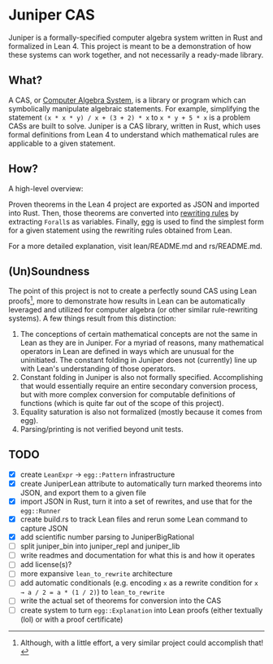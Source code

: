# Juniper CAS

Juniper is a formally-specified computer algebra system written in Rust and formalized in Lean 4. This project is meant to be a demonstration of how these systems can work together, and not necessarily a ready-made library.

## What?

A CAS, or [Computer Algebra System](https://en.wikipedia.org/wiki/Computer_algebra_system), is a library or program which can symbolically manipulate algebraic statements. For example, simplifying the statement `(x * x * y) / x + (3 + 2) * x` to `x * y + 5 * x` is a problem CASs are built to solve. Juniper is a CAS library, written in Rust, which uses formal definitions from Lean 4 to understand which mathematical rules are applicable to a given statement.

## How?

A high-level overview: 

Proven theorems in the Lean 4 project are exported as JSON and imported into Rust. Then, those theorems are converted into [rewriting rules](https://en.wikipedia.org/wiki/Rewriting) by extracting `Forall`s as variables. Finally, [egg](https://egraphs-good.github.io/) is used to find the simplest form for a given statement using the rewriting rules obtained from Lean.

For a more detailed explanation, visit lean/README.md and rs/README.md.

## (Un)Soundness

The point of this project is not to create a perfectly sound CAS using Lean proofs[^1], more to demonstrate how results in Lean can be automatically leveraged and utilized for computer algebra (or other similar rule-rewriting systems). A few things result from this distinction:

1. The conceptions of certain mathematical concepts are not the same in Lean as they are in Juniper. For a myriad of reasons, many mathematical operators in Lean are defined in ways which are unusual for the uninitiated. The constant folding in Juniper does not (currently) line up with Lean's understanding of those operators.
2. Constant folding in Juniper is also not formally specified. Accomplishing that would essentially require an entire secondary conversion process, but with more complex conversion for computable definitions of functions (which is quite far out of the scope of this project).
3. Equality saturation is also not formalized (mostly because it comes from egg).
4. Parsing/printing is not verified beyond unit tests.

## TODO
- [x] create `LeanExpr` -> `egg::Pattern` infrastructure
- [x] create JuniperLean attribute to automatically turn marked theorems into JSON, and export them to a given file
- [x] import JSON in Rust, turn it into a set of rewrites, and use that for the `egg::Runner`
- [x] create build.rs to track Lean files and rerun some Lean command to capture JSON
- [x] add scientific number parsing to JuniperBigRational
- [ ] split juniper_bin into juniper_repl and juniper_lib
- [ ] write readmes and documentation for what this is and how it operates
- [ ] add license(s)?
- [ ] more expansive `lean_to_rewrite` architecture
- [ ] add automatic conditionals (e.g. encoding `x` as a rewrite condition for `x → a / 2 = a * (1 / 2)`) to `lean_to_rewrite`
- [ ] write the actual set of theorems for conversion into the CAS
- [ ] create system to turn `egg::Explanation` into Lean proofs (either textually (lol) or with a proof certificate)

[^1]: Although, with a little effort, a very similar project could accomplish that!